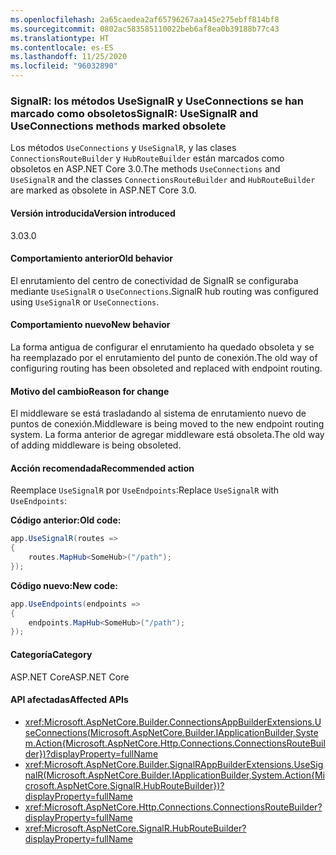 ```yaml
---
ms.openlocfilehash: 2a65caedea2af65796267aa145e275ebff814bf8
ms.sourcegitcommit: 0802ac583585110022beb6af8ea0b39188b77c43
ms.translationtype: HT
ms.contentlocale: es-ES
ms.lasthandoff: 11/25/2020
ms.locfileid: "96032890"
---
```

### <a name="signalr-usesignalr-and-useconnections-methods-marked-obsolete"></a><span data-ttu-id="23993-101">SignalR: los métodos UseSignalR y UseConnections se han marcado como obsoletos</span><span class="sxs-lookup"><span data-stu-id="23993-101">SignalR: UseSignalR and UseConnections methods marked obsolete</span></span>

<span data-ttu-id="23993-102">Los métodos `UseConnections` y `UseSignalR`, y las clases `ConnectionsRouteBuilder` y `HubRouteBuilder` están marcados como obsoletos en ASP.NET Core 3.0.</span><span class="sxs-lookup"><span data-stu-id="23993-102">The methods `UseConnections` and `UseSignalR` and the classes `ConnectionsRouteBuilder` and `HubRouteBuilder` are marked as obsolete in ASP.NET Core 3.0.</span></span>

#### <a name="version-introduced"></a><span data-ttu-id="23993-103">Versión introducida</span><span class="sxs-lookup"><span data-stu-id="23993-103">Version introduced</span></span>

<span data-ttu-id="23993-104">3.0</span><span class="sxs-lookup"><span data-stu-id="23993-104">3.0</span></span>

#### <a name="old-behavior"></a><span data-ttu-id="23993-105">Comportamiento anterior</span><span class="sxs-lookup"><span data-stu-id="23993-105">Old behavior</span></span>

<span data-ttu-id="23993-106">El enrutamiento del centro de conectividad de SignalR se configuraba mediante `UseSignalR` o `UseConnections`.</span><span class="sxs-lookup"><span data-stu-id="23993-106">SignalR hub routing was configured using `UseSignalR` or `UseConnections`.</span></span>

#### <a name="new-behavior"></a><span data-ttu-id="23993-107">Comportamiento nuevo</span><span class="sxs-lookup"><span data-stu-id="23993-107">New behavior</span></span>

<span data-ttu-id="23993-108">La forma antigua de configurar el enrutamiento ha quedado obsoleta y se ha reemplazado por el enrutamiento del punto de conexión.</span><span class="sxs-lookup"><span data-stu-id="23993-108">The old way of configuring routing has been obsoleted and replaced with endpoint routing.</span></span>

#### <a name="reason-for-change"></a><span data-ttu-id="23993-109">Motivo del cambio</span><span class="sxs-lookup"><span data-stu-id="23993-109">Reason for change</span></span>

<span data-ttu-id="23993-110">El middleware se está trasladando al sistema de enrutamiento nuevo de puntos de conexión.</span><span class="sxs-lookup"><span data-stu-id="23993-110">Middleware is being moved to the new endpoint routing system.</span></span> <span data-ttu-id="23993-111">La forma anterior de agregar middleware está obsoleta.</span><span class="sxs-lookup"><span data-stu-id="23993-111">The old way of adding middleware is being obsoleted.</span></span>

#### <a name="recommended-action"></a><span data-ttu-id="23993-112">Acción recomendada</span><span class="sxs-lookup"><span data-stu-id="23993-112">Recommended action</span></span>

<span data-ttu-id="23993-113">Reemplace `UseSignalR` por `UseEndpoints`:</span><span class="sxs-lookup"><span data-stu-id="23993-113">Replace `UseSignalR` with `UseEndpoints`:</span></span>

<span data-ttu-id="23993-114">**Código anterior:**</span><span class="sxs-lookup"><span data-stu-id="23993-114">**Old code:**</span></span>

```csharp
app.UseSignalR(routes =>
{
    routes.MapHub<SomeHub>("/path");
});
```

<span data-ttu-id="23993-115">**Código nuevo:**</span><span class="sxs-lookup"><span data-stu-id="23993-115">**New code:**</span></span>

```csharp
app.UseEndpoints(endpoints =>
{
    endpoints.MapHub<SomeHub>("/path");
});
```

#### <a name="category"></a><span data-ttu-id="23993-116">Categoría</span><span class="sxs-lookup"><span data-stu-id="23993-116">Category</span></span>

<span data-ttu-id="23993-117">ASP.NET Core</span><span class="sxs-lookup"><span data-stu-id="23993-117">ASP.NET Core</span></span>

#### <a name="affected-apis"></a><span data-ttu-id="23993-118">API afectadas</span><span class="sxs-lookup"><span data-stu-id="23993-118">Affected APIs</span></span>

- <xref:Microsoft.AspNetCore.Builder.ConnectionsAppBuilderExtensions.UseConnections(Microsoft.AspNetCore.Builder.IApplicationBuilder,System.Action{Microsoft.AspNetCore.Http.Connections.ConnectionsRouteBuilder})?displayProperty=fullName>
- <xref:Microsoft.AspNetCore.Builder.SignalRAppBuilderExtensions.UseSignalR(Microsoft.AspNetCore.Builder.IApplicationBuilder,System.Action{Microsoft.AspNetCore.SignalR.HubRouteBuilder})?displayProperty=fullName>
- <xref:Microsoft.AspNetCore.Http.Connections.ConnectionsRouteBuilder?displayProperty=fullName>
- <xref:Microsoft.AspNetCore.SignalR.HubRouteBuilder?displayProperty=fullName>

<!-- 

#### Affected APIs

- `M:Microsoft.AspNetCore.Builder.ConnectionsAppBuilderExtensions.UseConnections(Microsoft.AspNetCore.Builder.IApplicationBuilder,System.Action{Microsoft.AspNetCore.Http.Connections.ConnectionsRouteBuilder})`
- `M:Microsoft.AspNetCore.Builder.SignalRAppBuilderExtensions.UseSignalR(Microsoft.AspNetCore.Builder.IApplicationBuilder,System.Action{Microsoft.AspNetCore.SignalR.HubRouteBuilder})`
- `T:Microsoft.AspNetCore.Http.Connections.ConnectionsRouteBuilder`
- `T:Microsoft.AspNetCore.SignalR.HubRouteBuilder`

-->
